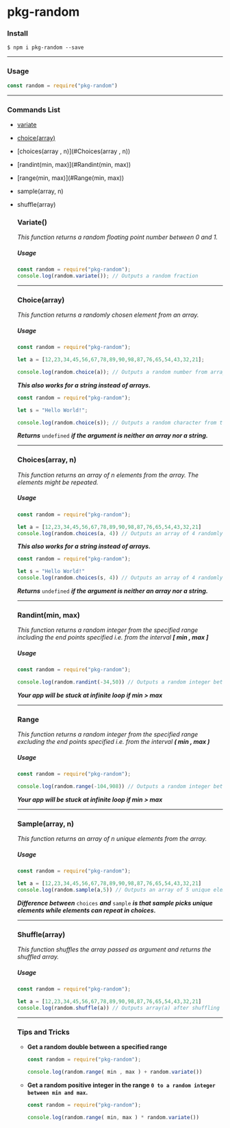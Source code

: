 # pkg-random

### Install

```$ npm i pkg-random --save```

------

### Usage

```js
const random = require("pkg-random")
```

------

### Commands List

- [variate](#Variate())

- [choice(array)](#Choice(array))

- [choices(array , n)](#Choices(array , n))

- [randint(min, max)](#Randint(min, max))

- [range(min, max)](#Range(min, max))

- sample(array, n)

- shuffle(array)



  ### Variate()

  *This function returns a random floating point number between 0 and 1.*

  ##### Usage

  ```js
  const random = require("pkg-random");
  console.log(random.variate()); // Outputs a random fraction
  ```

  ------

  ### Choice(array)

  *This function returns a randomly chosen element from an array.*

  ##### Usage

  ```js
  const random = require("pkg-random");
  
  let a = [12,23,34,45,56,67,78,89,90,98,87,76,65,54,43,32,21];
  
  console.log(random.choice(a)); // Outputs a random number from array(a)
  ```

  ***This also works for a string instead of arrays.***

  ```js
  const random = require("pkg-random");
  
  let s = "Hello World!";
  
  console.log(random.choice(s)); // Outputs a random character from the string(s)
  ```

  ***Returns*** `undefined` ***if the argument is neither an array nor a string.***

  ------

  ### Choices(array, n)

  *This function returns an array of n elements from the array. The elements might be repeated.*

  ##### Usage

  ```js
  const random = require("pkg-random");
  
  let a = [12,23,34,45,56,67,78,89,90,98,87,76,65,54,43,32,21]
  console.log(random.choices(a, 4)) // Outputs an array of 4 randomly chosen elements from array(a)
  ```

  ***This also works for a string instead of arrays.***

  ```js
  const random = require("pkg-random");
  
  let s = "Hello World!"
  console.log(random.choices(s, 4)) // Outputs an array of 4 randomly chosen elements from string(s)
  ```

  ***Returns*** `undefined` ***if the argument is neither an array nor a string.***

  ------

  ### Randint(min, max)

  *This function returns a random integer from the specified range including the end points specified i.e. from the interval **[ min , max ]***

  ##### Usage

  ```js
  const random = require("pkg-random");
  
  console.log(random.randint(-34,50)) // Outputs a random integer between -34 and 50
  ```

  ***Your app will  be stuck at infinite loop if min > max***

  ------

  ### Range

  *This function returns a random integer from the specified range excluding the end points specified i.e. from the interval **( min , max )***

  ##### Usage

  ```js
  const random = require("pkg-random");
  
  console.log(random.range(-104,908)) // Outputs a random integer between -104 and 908
  ```

  ***Your app will  be stuck at infinite loop if min > max***

  ------

  ### Sample(array, n)

  *This function returns an array of n unique elements from the array.*

  ##### Usage

  ```js
  const random = require("pkg-random");
  
  let a = [12,23,34,45,56,67,78,89,90,98,87,76,65,54,43,32,21]
  console.log(random.sample(a,5)) // Outputs an array of 5 unique elements from a
  ```

  ***Difference between*** `choices` ***and*** `sample` ***is that sample picks unique elements while elements can repeat in choices.***

  ------

  ### Shuffle(array)

  *This function shuffles the array passed as argument and returns the shuffled array.*

  ##### Usage

  ```js
  const random = require("pkg-random");
  
  let a = [12,23,34,45,56,67,78,89,90,98,87,76,65,54,43,32,21]
  console.log(random.shuffle(a)) // Outputs array(a) after shuffling it.
  ```

  ------

  ### Tips and Tricks

  - **Get a random double between a specified range**

    ```js
    const random = require("pkg-random");
    
    console.log(random.range( min , max ) + random.variate())
    ```

  - **Get a random positive integer in the range `0 to a random integer between min and max`.**

    ```js
    const random = require("pkg-random");
    
    console.log(random.range( min, max ) * random.variate())
    ```
